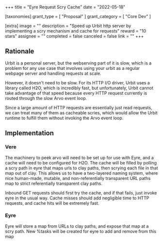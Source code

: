 +++
title = "Eyre Request Scry Cache"
date = "2022-05-18"

[taxonomies]
grant_type = [ "Proposal" ]
grant_category = [ "Core Dev" ]

[extra]
image = ""
description = "Speed up Urbit http server by implementing a scry mechanism and cache for requests"
reward = "10 stars"
assignee = ""
completed = false
canceled = false
link = ""
+++

## Rationale

Urbit is a personal server, but the webserving part of it is slow, which is a problem for any use case that involves using your urbit as a regular webpage server and handling requests at scale.

However, it doesn't need to be slow. For its HTTP I/O driver, Urbit uses a library called H2O, which is incredibly fast, but unfortunately, Urbit cannot take advantage of that speed because every HTTP request currently is routed through the slow Arvo event loop.

Since a large amount of HTTP requests are essentially just read requests, we can treat many of them as cacheable scries, which would allow the Urbit runtime to fulfill them without invoking the Arvo event loop.

## Implementation

### Vere

The machinery to peek arvo will need to be set up for use with Eyre, and a cache
will need to be configured for H2O.
The cache will be filled by polling a scry path in eyre that maps urls to clay paths,
then scrying each file in that map out of clay. This allows us to have a
two-layered naming system, where nice human-made, mutable, and non-referentially
transparent URL paths map to strict referentially transparent clay paths.

Inbound GET requests should first try the cache, and if that fails, just invoke
eyre in the usual way. Cache misses should add negligible time to HTTP requests,
and cache hits will be extremely fast.

### Eyre

Eyre will store a map from URLs to clay paths, and expose that map at a scry path.
New %tasks will be created for eyre to add and remove from this map
